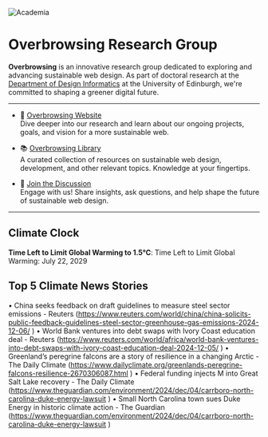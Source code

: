 ![Academia](https://img.shields.io/badge/Academia-fff?style=for-the-badge&logo=academia&logoColor=black)

# Overbrowsing Research Group

**Overbrowsing** is an innovative research group dedicated to exploring and advancing sustainable web design. As part of doctoral research at the [Department of Design Informatics](https://www.designinformatics.org) at the University of Edinburgh, we're committed to shaping a greener digital future.

---

- 🌱 [Overbrowsing Website](https://overbrowsing.com)  
Dive deeper into our research and learn about our ongoing projects, goals, and vision for a more sustainable web.

- 📚 [Overbrowsing Library](https://overbrowsing.com/resources/library)  
A curated collection of resources on sustainable web design, development, and other relevant topics. Knowledge at your fingertips.

- 💬 [Join the Discussion](https://github.com/orgs/overbrowsing/discussions)  
Engage with us! Share insights, ask questions, and help shape the future of sustainable web design.

---

## Climate Clock

**Time Left to Limit Global Warming to 1.5°C**: Time Left to Limit Global Warming: July 22, 2029

## Top 5 Climate News Stories

• China seeks feedback on draft guidelines to measure steel sector emissions - Reuters (https://www.reuters.com/world/china/china-solicits-public-feedback-guidelines-steel-sector-greenhouse-gas-emissions-2024-12-06/ )
• World Bank ventures into debt swaps with Ivory Coast education deal - Reuters (https://www.reuters.com/world/africa/world-bank-ventures-into-debt-swaps-with-ivory-coast-education-deal-2024-12-05/ )
• Greenland’s peregrine falcons are a story of resilience in a changing Arctic - The Daily Climate (https://www.dailyclimate.org/greenlands-peregrine-falcons-resilience-2670306087.html   )
• Federal funding injects M into Great Salt Lake recovery - The Daily Climate (https://www.theguardian.com/environment/2024/dec/04/carrboro-north-carolina-duke-energy-lawsuit )
• Small North Carolina town sues Duke Energy in historic climate action - The Guardian (https://www.theguardian.com/environment/2024/dec/04/carrboro-north-carolina-duke-energy-lawsuit )

